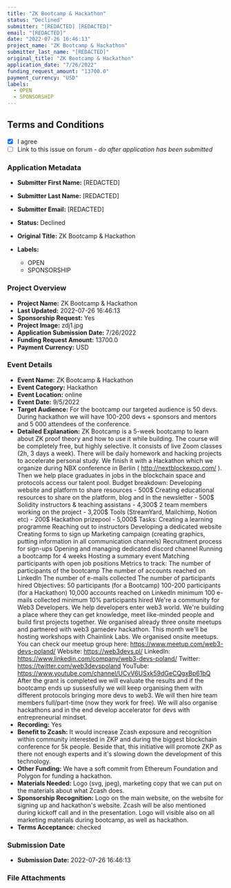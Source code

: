 ```yaml
---
title: "ZK Bootcamp & Hackathon"
status: "Declined"
submitter: "[REDACTED] [REDACTED]"
email: "[REDACTED]"
date: "2022-07-26 16:46:13"
project_name: "ZK Bootcamp & Hackathon"
submitter_last_name: "[REDACTED]"
original_title: "ZK Bootcamp & Hackathon"
application_date: "7/26/2022"
funding_request_amount: "13700.0"
payment_currency: "USD"
labels:
  - OPEN
  - SPONSORSHIP
---
```


## Terms and Conditions

- [X] I agree
- [ ] Link to this issue on forum - _do after application has been submitted_

### Application Metadata

- **Submitter First Name:**
  [REDACTED]
- **Submitter Last Name:**
  [REDACTED]
- **Submitter Email:**
  [REDACTED]
- **Status:**
  Declined
- **Original Title:**
  ZK Bootcamp & Hackathon

- **Labels:**
  - OPEN
  - SPONSORSHIP

### Project Overview

- **Project Name:**
  ZK Bootcamp & Hackathon
- **Last Updated:**
  2022-07-26 16:46:13
- **Sponsorship Request:**
  Yes
- **Project Image:**
  zdj1.jpg
- **Application Submission Date:**
  7/26/2022
- **Funding Request Amount:**
  13700.0
- **Payment Currency:**
  USD

### Event Details

- **Event Name:**
  ZK Bootcamp & Hackathon
- **Event Category:**
  Hackathon
- **Event Location:**
  online
- **Event Date:**
  9/5/2022
- **Target Audience:**
  For the bootcamp our targeted audience is 50 devs. During hackathon we will have 100-200 devs + sponsors and mentors and 5 000 attendees of the conference.
- **Detailed Explanation:**
  ZK Bootcamp is a 5-week bootcamp to learn about ZK proof theory and how to use it while building. The course will be completely free, but highly selective. It consists of live Zoom classes (2h, 3 days a week). There will be daily homework and hacking projects to accelerate personal study. We finish it with a Hackathon which we organize during NBX conference in Berlin ( http://nextblockexpo.com/ ). Then we help place graduates in jobs in the blockchain space and protocols access our talent pool. Budget breakdown: Developing website and platform to share resources - 500$ Creating educational resources to share on the platform, blog and in the newsletter - 500$ Solidity instructors & teaching assistans - 4,300$ 2 team members working on the project - 3,200$ Tools (StreamYard, Mailchimp, Notion etc) - 200$ Hackathon prizepool - 5,000$ Tasks: Creating a learning programme Reaching out to instructors Developing a dedicated website Creating forms to sign up Marketing campaign (creating graphics, putting information in all communication channels) Recruitment process for sign-ups Opening and managing dedicated discord channel Running a bootcamp for 4 weeks Hosting a summary event Matching participants with open job positions Metrics to track: The number of participants of the bootcamp The number of accounts reached on LinkedIn The number of e-mails collected The number of participants hired Objectives: 50 participants (for a Bootcamp) 100-200 participants (for a Hackathon) 10,000 accounts reached on LinkedIn minimum 100 e-mails collected minimum 10% participants hired We're a community for Web3 Developers. We help developers enter web3 world. We're building a place where they can get knowledge, meet like-minded people and build first projects together. We organised already three onsite meetups and partnered with web3 gamedev hackathon. This month we'll be hosting workshops with Chainlink Labs. We organised onsite meetups. You can check our meetup group here: https://www.meetup.com/web3-devs-poland/ Website: https://web3devs.pl/ LinkedIn: https://www.linkedin.com/company/web3-devs-poland/ Twitter: https://twitter.com/web3devspoland YouTube: https://www.youtube.com/channel/UCvV6USxk59dGeCQgxBp61bQ After the grant is completed we will evaluate the results and if the bootcamp ends up sussesfully we will keep organising them with different protocols bringing more devs to web3. We will then hire team members full/part-time (now they work for free). We will also organise hackathons and in the end develop accelerator for devs with entrepreneurial mindset.
- **Recording:**
  Yes
- **Benefit to Zcash:**
  It would increase Zcash exposure and recognition within community interested in ZKP and during the biggest blockchain conference for 5k people. Beside that, this initiative will promote ZKP as there not enough experts and it's slowing down the development of this technology.
- **Other Funding:**
  We have a soft commit from Ethereum Foundation and Polygon for funding a hackathon.
- **Materials Needed:**
  Logo (svg, jpeg), marketing copy that we can put on the materials about what Zcash does.
- **Sponsorship Recognition:**
  Logo on the main website, on the website for signing up and hackathon's website. Zcash will be also mentioned during kickoff call and in the presentation. Logo will visible also on all marketing materials during bootcamp, as well as hackathon.
- **Terms Acceptance:**
  checked

### Submission Date

- **Submission Date:**
  2022-07-26 16:46:13

### File Attachments



